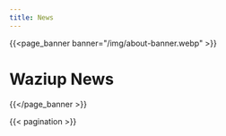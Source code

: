 ```yaml
---
title: News
---
```


{{<page_banner banner="/img/about-banner.webp" >}}

# Waziup News

{{</page_banner >}}

{{< pagination >}}

